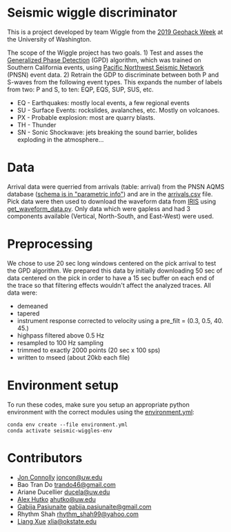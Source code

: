 # Seismic wiggle discriminator
This is a project developed by team Wiggle from the [2019 Geohack Week](https://geohackweek.github.io/) at the University of Washington. 

The scope of the Wiggle project has two goals. 1) Test and asses the [Generalized Phase Detection](https://github.com/interseismic/generalized-phase-detection) (GPD) algorithm, which was trained on Southern California events, using [Pacific Northwest Seismic Network](https://pnsn.org) (PNSN) event data. 2) Retrain the GDP to discriminate between both P and S-waves from the following event types.  This expands the number of labels from two: P and S, to ten: EQP, EQS, SUP, SUS, etc.
* EQ - Earthquakes: mostly local events, a few regional events
* SU - Surface Events: rockslides, avalanches, etc.  Mostly on volcanoes. 
* PX - Probable explosion: most are quarry blasts. 
* TH - Thunder
* SN - Sonic Shockwave: jets breaking the sound barrier, bolides exploding in the atmosphere...

# Data
Arrival data were querried from arrivals (table: arrival) from the PNSN AQMS database ([schema is in "parametric info"](http://www.ncedc.org/db/)) and are in the [arrivals.csv](https://github.com/geohackweek/ghw2019_wiggles/blob/master/arrivals.csv) file. Pick data were then used to download the waveform data from [IRIS](http://ds.iris.edu/ds) using [get_waveform_data.py](https://github.com/geohackweek/ghw2019_wiggles/blob/master/get_waveform_data.py).  Only data which were gapless and had 3 components available (Vertical, North-South, and East-West) were used.

# Preprocessing
We chose to use 20 sec long windows centered on the pick arrival to test the GPD algorithm.  We prepared this data by initially downloading 50 sec of data centered on the pick in order to have a 15 sec buffer on each end of the trace so that filtering effects wouldn't affect the analyzed traces.  All data were:
* demeaned
* tapered
* instrument response corrected to velocity using a pre_filt = (0.3, 0.5, 40. 45.)
* highpass filtered above 0.5 Hz
* resampled to 100 Hz sampling
* trimmed to exactly 2000 points (20 sec x 100 sps)
* written to mseed (about 20kb each file)

# Environment setup
To run these codes, make sure you setup an appropriate python environment with the correct modules using the [environment.yml](https://github.com/geohackweek/ghw2019_wiggles/blob/master/environment.yml):
```
conda env create --file environment.yml
conda activate seismic-wiggles-env
```

# Contributors
* [Jon Connolly](https://github.com/joncon)  joncon@uw.edu
* Bao Tran Do  trando46@gmail.com
* Ariane Ducellier  ducela@uw.edu
* [Alex Hutko](https://github.com/alexhutko)  ahutko@uw.edu 
* [Gabija Pasiunaite](https://github.com/pasiunaite)  gabija.pasiunaite@gmail.com
* Rhythm Shah  rhythm_shah99@yahoo.com
* [Liang Xue](https://github.com/droxliang)  xlia@okstate.edu


